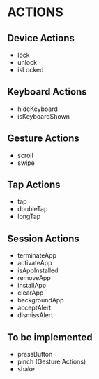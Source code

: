 # ACTIONS

## Device Actions

* lock
* unlock
* isLocked

## Keyboard Actions

* hideKeyboard
* isKeyboardShown

## Gesture Actions

* scroll
* swipe

## Tap Actions

* tap
* doubleTap
* longTap

## Session Actions

* terminateApp
* activateApp
* isAppInstalled
* removeApp
* installApp
* clearApp
* backgroundApp
* acceptAlert
* dismissAlert

## To be implemented

* pressButton
* pinch (Gesture Actions)
* shake